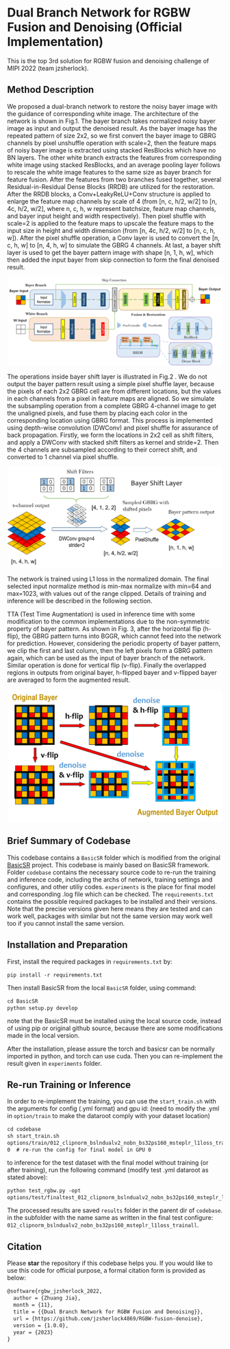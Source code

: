 # Dual Branch Network for RGBW Fusion and Denoising (Official Implementation)

This is the top 3rd solution for RGBW fusion and denoising challenge of MIPI 2022 (team jzsherlock).

## Method Description
We proposed a dual-branch network to restore the noisy bayer image with the guidance of corresponding white image. The architecture of the network is shown in Fig.1. The bayer branch takes normalized noisy bayer image as input and output the denoised result. As the bayer image has the repeated pattern of size 2x2, so we first convert the bayer image to GBRG channels by pixel unshuffle operation with scale=2, then the feature maps of noisy bayer image is extracted using stacked ResBlocks which have no BN layers. The other white branch extracts the features from corresponding white image using stacked ResBlocks, and an average pooling layer follows to rescale the white image features to the same size as bayer branch for feature fusion. After the features from two branches fused together, several Residual-in-Residual Dense Blocks (RRDB) are utilized for the restoration. After the RRDB blocks, a Conv+LeakyReLU+Conv structure is applied to enlarge the feature map channels by scale of 4 (from [n, c, h/2, w/2] to [n, 4c, h/2, w/2], where n, c, h, w represent batchsize, feature map channels, and bayer input height and width respectively). Then pixel shuffle with scale=2 is applied to the feature maps to upscale the feature maps to the input size in height and width dimension (from [n, 4c, h/2, w/2] to [n, c, h, w]). After the pixel shuffle operation, a Conv layer is used to convert the [n, c, h, w] to [n, 4, h, w] to simulate the GBRG 4 channels. At last, a bayer shift layer is used to get the bayer pattern image with shape [n, 1, h, w], which then added the input bayer from skip connection to form the final denoised result. 

![network structure](assets/fig2.png)

The operations inside bayer shift layer is illustrated in Fig.2 . We do not output the bayer pattern result using a simple pixel shuffle layer, because the pixels of each 2x2 GBRG cell are from different locations, but the values in each channels from a pixel in feature maps are aligned. So we simulate the subsampling operation from a complete GBRG 4-channel image to get the unaligned pixels, and fuse them by placing each color in the corresponding location using GBRG format. This process is implemented using depth-wise convolution (DWConv) and pixel shuffle for assurance of back propagation. Firstly, we form the locations in 2x2 cell as shift filters, and apply a DWConv with stacked shift filters as kernel and stride=2. Then the 4 channels are subsampled according to their correct shift, and converted to 1 channel via pixel shuffle. 

![bayer shift layer](assets/fig3.png)

The network is trained using L1 loss in the normalized domain. The final selected input normalize method is min-max normalize with min=64 and max=1023, with values out of the range clipped. Details of training and inference will be described in the following section.

TTA (Test Time Augmentation) is used in inference time with some modification to the common implementations due to the non-symmetric property of bayer pattern. As shown in Fig. 3, after the horizontal flip (h-flip), the GBRG pattern turns into BGGR, which cannot feed into the network for prediction. However, considering the periodic property of bayer pattern, we clip the first and last column, then the left pixels form a GBRG pattern again, which can be used as the input of bayer branch of the network. Similar operation is done for vertical flip (v-flip). Finally the overlapped regions in outputs from original bayer, h-flipped bayer and v-flipped bayer are averaged to form the augmented result.

![TTA for bayer pattern](assets/fig4.png)

## Brief Summary of Codebase

This codebase contains a `BasicSR` folder which is modified from the original [BasicSR](https://github.com/XPixelGroup/BasicSR) project. This codebase is mainly based on BasicSR framework. Folder `codebase` contains the necessary source code to re-run the training and inference code, including the archs of network, training settings and configures, and other utiliy codes. `experiments` is the place for final model and corresponding .log file which can be checked. The `requirements.txt` contains the possible required packages to be installed and their versions. Note that the precise versions given here means they are tested and can work well, packages with similar but not the same version may work well too if you cannot install the same version.

## Installation and Preparation

First, install the required packages in `requirements.txt` by:

```shell
pip install -r requirements.txt
```

Then install BasicSR from the local `BasicSR` folder, using command:

```shell
cd BasicSR
python setup.py develop
```

note that the BasicSR must be installed using the local source code, instead of using pip or original github source, because there are some modifications made in the local version. 

After the installation, please assure the torch and basicsr can be normally imported in python, and torch can use cuda. Then you can re-implement the result given in `experiments` folder.

## Re-run Training or Inference

In order to re-implement the training, you can use the `start_train.sh` with the arguments for config (.yml format) and gpu id:
(need to modify the .yml in `option/train` to make the dataroot comply with your dataset location)

```shell
cd codebase
sh start_train.sh options/train/012_clipnorm_bslndualv2_nobn_bs32ps160_msteplr_l1loss_trainall.yml 0  # re-run the config for final model in GPU 0
```

to inference for the test dataset with the final model without training (or after training), run the following command (modify test .yml dataroot as stated above):

```shell
python test_rgbw.py -opt options/test/finaltest_012_clipnorm_bslndualv2_nobn_bs32ps160_msteplr_l1loss_trainall_tta.yml
```

The processed results are saved `results` folder in the parent dir of `codebase`. in the subfolder with the name same as written in the final test configure: `012_clipnorm_bslndualv2_nobn_bs32ps160_msteplr_l1loss_trainall`.


## Citation

Please **star** the repository if this codebase helps you. If you would like to use this code for official purpose, a formal citation form is provided as below:

```
@software{rgbw_jzsherlock_2022,
  author = {Zhuang Jia},
  month = {11},
  title = {{Dual Branch Network for RGBW Fusion and Denoising}},
  url = {https://github.com/jzsherlock4869/RGBW-fusion-denoise},
  version = {1.0.0},
  year = {2023}
}
```

